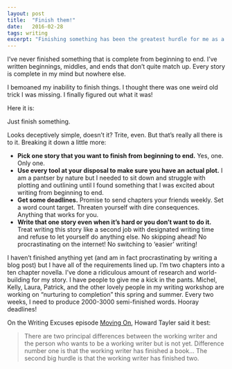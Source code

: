 ```yaml
---
layout: post
title:  "Finish them!"
date:   2016-02-28
tags: writing
excerpt: "Finishing something has been the greatest hurdle for me as a writer"
---
```


I’ve never finished something that is complete from beginning to end. I’ve written
beginnings, middles, and ends that don’t quite match up. Every story is complete
in my mind but nowhere else.

I bemoaned my inability to finish things. I thought there was one weird old
trick I was missing. I finally figured out what it was!

Here it is:

Just finish something.

Looks deceptively simple, doesn’t it? Trite, even. But that’s really all there
is to it. Breaking it down a little more:

* **Pick one story that you want to finish from beginning to end.** Yes, one. Only one.
* **Use every tool at your disposal to make sure you have an actual plot.** I am a
pantser by nature but I needed to sit down and struggle with plotting and
outlining until I found something that I was excited about writing from
beginning to end.
* **Get some deadlines.** Promise to send chapters your friends weekly. Set a word
count target. Threaten yourself with dire consequences. Anything that works for
you.
* **Write that one story even when it’s hard or you don’t want to do it.** Treat
writing this story like a second job with designated writing time and refuse to
let yourself do anything else. No skipping ahead! No procrastinating on the
internet! No switching to ‘easier’ writing!

I haven’t finished anything yet (and am in fact procrastinating by writing a
blog post) but I have all of the requirements lined up. I’m two chapters into a
ten chapter novella. I’ve done a ridiculous amount of research and
world-building for my story. I have people to give me a kick in the pants.
Michel, Kelly, Laura, Patrick, and the other lovely people in my writing
workshop are working on “nurturing to completion” this spring and summer. Every
two weeks, I need to produce 2000-3000 semi-finished words. Hooray deadlines!

On the Writing Excuses episode [Moving
On](http://www.writingexcuses.com/2015/12/27/writing-excuses-10-52-moving-on-with-ellen-kushner/),
Howard Tayler said it best:

> There are two principal differences between the working writer and the person
> who wants to be a working writer but is not yet. Difference number one is that
> the working writer has finished a book…  The second big hurdle is that the
> working writer has finished two.
